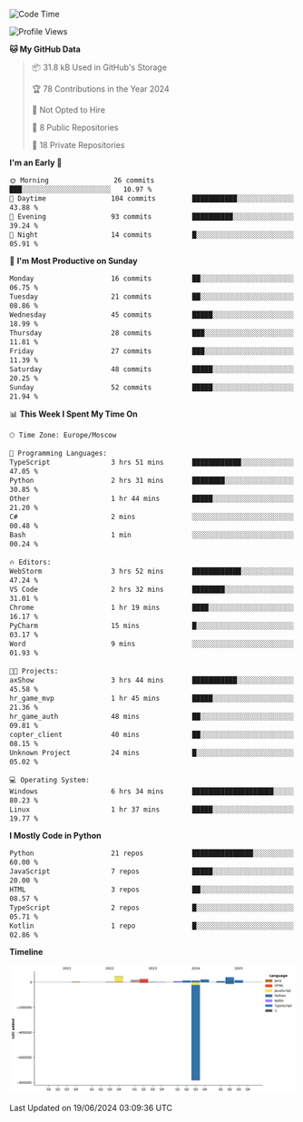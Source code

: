 <!--START_SECTION:waka-->
![Code Time](http://img.shields.io/badge/Code%20Time-372%20hrs%2048%20mins-blue)

![Profile Views](http://img.shields.io/badge/Profile%20Views-0-blue)

**🐱 My GitHub Data** 

> 📦 31.8 kB Used in GitHub's Storage 
 > 
> 🏆 78 Contributions in the Year 2024
 > 
> 🚫 Not Opted to Hire
 > 
> 📜 8 Public Repositories 
 > 
> 🔑 18 Private Repositories 
 > 
**I'm an Early 🐤** 

```text
🌞 Morning                26 commits          ███░░░░░░░░░░░░░░░░░░░░░░   10.97 % 
🌆 Daytime                104 commits         ███████████░░░░░░░░░░░░░░   43.88 % 
🌃 Evening                93 commits          ██████████░░░░░░░░░░░░░░░   39.24 % 
🌙 Night                  14 commits          █░░░░░░░░░░░░░░░░░░░░░░░░   05.91 % 
```
📅 **I'm Most Productive on Sunday** 

```text
Monday                   16 commits          ██░░░░░░░░░░░░░░░░░░░░░░░   06.75 % 
Tuesday                  21 commits          ██░░░░░░░░░░░░░░░░░░░░░░░   08.86 % 
Wednesday                45 commits          █████░░░░░░░░░░░░░░░░░░░░   18.99 % 
Thursday                 28 commits          ███░░░░░░░░░░░░░░░░░░░░░░   11.81 % 
Friday                   27 commits          ███░░░░░░░░░░░░░░░░░░░░░░   11.39 % 
Saturday                 48 commits          █████░░░░░░░░░░░░░░░░░░░░   20.25 % 
Sunday                   52 commits          █████░░░░░░░░░░░░░░░░░░░░   21.94 % 
```


📊 **This Week I Spent My Time On** 

```text
🕑︎ Time Zone: Europe/Moscow

💬 Programming Languages: 
TypeScript               3 hrs 51 mins       ████████████░░░░░░░░░░░░░   47.05 % 
Python                   2 hrs 31 mins       ████████░░░░░░░░░░░░░░░░░   30.85 % 
Other                    1 hr 44 mins        █████░░░░░░░░░░░░░░░░░░░░   21.20 % 
C#                       2 mins              ░░░░░░░░░░░░░░░░░░░░░░░░░   00.48 % 
Bash                     1 min               ░░░░░░░░░░░░░░░░░░░░░░░░░   00.24 % 

🔥 Editors: 
WebStorm                 3 hrs 52 mins       ████████████░░░░░░░░░░░░░   47.24 % 
VS Code                  2 hrs 32 mins       ████████░░░░░░░░░░░░░░░░░   31.01 % 
Chrome                   1 hr 19 mins        ████░░░░░░░░░░░░░░░░░░░░░   16.17 % 
PyCharm                  15 mins             █░░░░░░░░░░░░░░░░░░░░░░░░   03.17 % 
Word                     9 mins              ░░░░░░░░░░░░░░░░░░░░░░░░░   01.93 % 

🐱‍💻 Projects: 
axShow                   3 hrs 44 mins       ███████████░░░░░░░░░░░░░░   45.58 % 
hr_game_mvp              1 hr 45 mins        █████░░░░░░░░░░░░░░░░░░░░   21.36 % 
hr_game_auth             48 mins             ██░░░░░░░░░░░░░░░░░░░░░░░   09.81 % 
copter_client            40 mins             ██░░░░░░░░░░░░░░░░░░░░░░░   08.15 % 
Unknown Project          24 mins             █░░░░░░░░░░░░░░░░░░░░░░░░   05.02 % 

💻 Operating System: 
Windows                  6 hrs 34 mins       ████████████████████░░░░░   80.23 % 
Linux                    1 hr 37 mins        █████░░░░░░░░░░░░░░░░░░░░   19.77 % 
```

**I Mostly Code in Python** 

```text
Python                   21 repos            ███████████████░░░░░░░░░░   60.00 % 
JavaScript               7 repos             █████░░░░░░░░░░░░░░░░░░░░   20.00 % 
HTML                     3 repos             ██░░░░░░░░░░░░░░░░░░░░░░░   08.57 % 
TypeScript               2 repos             █░░░░░░░░░░░░░░░░░░░░░░░░   05.71 % 
Kotlin                   1 repo              █░░░░░░░░░░░░░░░░░░░░░░░░   02.86 % 
```



**Timeline**

![Lines of Code chart](https://raw.githubusercontent.com/adlemx/adlemx/main/assets/bar_graph.png)


 Last Updated on 19/06/2024 03:09:36 UTC
<!--END_SECTION:waka-->
